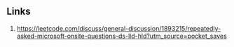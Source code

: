 
## Links

1. https://leetcode.com/discuss/general-discussion/1893215/repeatedly-asked-microsoft-onsite-questions-ds-lld-hld?utm_source=pocket_saves
